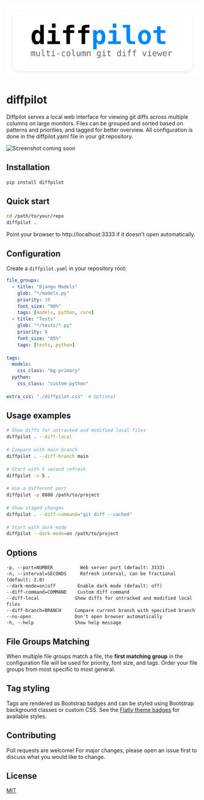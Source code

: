 ![diffpilot](assets/logo.svg)

# diffpilot

Diffpilot serves a local web interface for viewing git diffs across multiple columns on large monitors. Files can be grouped and sorted based on patterns and priorities, and tagged for better overview. All configuration is done in the diffpilot.yaml file in your git repository.

![Screenshot coming soon]()

## Installation

```bash
pip install diffpilot
```

## Quick start

```bash
cd /path/to/your/repo
diffpilot .
```

Point your browser to http://localhost:3333 if it doesn't open automatically.

## Configuration

Create a `diffpilot.yaml` in your repository root:

```yaml
file_groups:
  - title: "Django Models"
    glob: "*/models.py"
    priority: 10
    font_size: "90%"
    tags: [models, python, core]
  - title: "Tests"
    glob: "*/tests/*.py"
    priority: 8
    font_size: "85%"
    tags: [tests, python]

tags:
  models:
    css_class: "bg-primary"
  python:
    css_class: "custom-python"

extra_css: "./diffpilot.css"  # Optional
```

## Usage examples

```bash
# Show diffs for untracked and modified local files
diffpilot . --diff-local

# Compare with main branch
diffpilot . --diff-branch main

# Start with 5 second refresh
diffpilot -n 5 .

# Use a different port
diffpilot -p 8080 /path/to/project

# Show staged changes
diffpilot . --diff-command="git diff --cached"

# Start with dark mode
diffpilot --dark-mode=on /path/to/project
```

## Options

```
-p, --port=NUMBER          Web server port (default: 3333)
-n, --interval=SECONDS     Refresh interval, can be fractional (default: 2.0)
--dark-mode=on|off        Enable dark mode (default: off)
--diff-command=COMMAND    Custom diff command
--diff-local             Show diffs for untracked and modified local files
--diff-branch=BRANCH     Compare current branch with specified branch
--no-open                Don't open browser automatically
-h, --help               Show help message
```

## File Groups Matching

When multiple file groups match a file, the **first matching group** in the configuration file will be used for priority, font size, and tags. Order your file groups from most specific to most general.

## Tag styling

Tags are rendered as Bootstrap badges and can be styled using Bootstrap background classes or custom CSS. See the [Flatly theme badges](https://bootswatch.com/flatly/) for available styles.

## Contributing

Pull requests are welcome! For major changes, please open an issue first to discuss what you would like to change.

## License

[MIT](https://opensource.org/licenses/MIT)